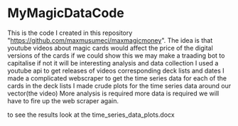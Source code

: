# MyMagicDataCode
This is the code I created in this repository "https://github.com/maxmusumeci/maxmagicmoney". 
The idea is that youtube videos about magic cards would affect the price of the digital versions of the cards if we could show this we may make a traading bot to capitalise if not it will be interesting analysis and data collection
I used a youtube api to get releases of videos corresponding deck lists and dates
I made a complicated webscraper to get the time series data for each of the cards in the deck lists
I made crude plots for the time series data around our vector(the video) 
More analysis is required more data is required we will have to fire up the web scraper again. 

to see the results look at the time_series_data_plots.docx
